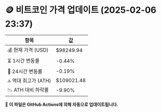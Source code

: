 # 🪙 비트코인 가격 업데이트 (2025-02-06 23:37)

| 항목                | 값 |
|--------------------|----------------|
| 💰 현재 가격 (USD) | $98249.94 |
| ⏳ 1시간 변동률    | -0.44% |
| 📆 24시간 변동률   | -0.19% |
| 🔝 역대 최고가 (ATH) | $109021.48 |
| 📉 ATH 대비 하락률 | -9.90% |

🔄 **이 파일은 GitHub Actions에 의해 자동으로 업데이트됩니다.**
